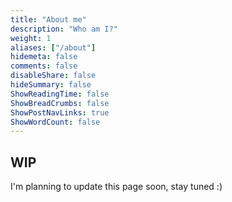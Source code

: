 ```yaml
---
title: "About me"
description: "Who am I?"
weight: 1
aliases: ["/about"]
hidemeta: false
comments: false
disableShare: false
hideSummary: false
ShowReadingTime: false
ShowBreadCrumbs: false
ShowPostNavLinks: true
ShowWordCount: false
---
```


## WIP

I'm planning to update this page soon, stay tuned :)

